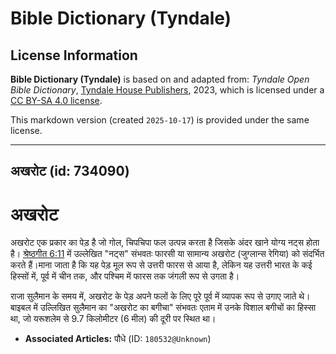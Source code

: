 # Bible Dictionary (Tyndale)

## License Information

**Bible Dictionary (Tyndale)** is based on and adapted from: _Tyndale Open Bible Dictionary_, [Tyndale House Publishers](https://tyndaleopenresources.com/), 2023, which is licensed under a [CC BY-SA 4.0 license](https://creativecommons.org/licenses/by-sa/4.0/legalcode.en).

This markdown version (created `2025-10-17`) is provided under the same license.



--------------------------------

## अखरोट (id: 734090)

अखरोट
=====

अखरोट एक प्रकार का पेड़ है जो गोल, चिपचिपा फल उत्पन्न करता है जिसके अंदर खाने योग्य नट्स होता है। [श्रेष्ठगीत 6:11](https://ref.ly/Song6:11) में उल्लेखित "नट्स" संभवतः फारसी या सामान्य अखरोट (जुग्लान्स रेगिया) को संदर्भित करते हैं।माना जाता है कि यह पेड़ मूल रूप से उत्तरी फारस से आया है, लेकिन यह उत्तरी भारत के कई हिस्सों में, पूर्व में चीन तक, और पश्चिम में फारस तक जंगली रूप से उगता है।

राजा सुलैमान के समय में, अखरोट के पेड़ अपने फलों के लिए पूरे पूर्व में व्यापक रूप से उगाए जाते थे। बाइबल में उल्लिखित सुलैमान का "अखरोट का बगीचा" संभवतः एताम में उनके विशाल बगीचों का हिस्सा था, जो यरूशलेम से 9\.7 किलोमीटर (6 मील) की दूरी पर स्थित था।

* **Associated Articles:** पौधे (ID: `180532@Unknown`)

